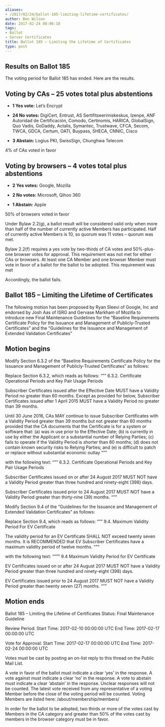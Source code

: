 ```yaml
---
aliases:
- /2017/02/24/ballot-185-limiting-lifetime-certificates/
author: Ben Wilson
date: 2017-02-24 08:06:18
tags:
- Ballot
- Server Certificates
title: Ballot 185 – Limiting the Lifetime of Certificates
type: post
---
```


## Results on Ballot 185

The voting period for Ballot 185 has ended. Here are the results.

## Voting by CAs – 25 votes total plus abstentions

- **1 Yes vote:** Let’s Encrypt

- **24 No votes:** DigiCert, Entrust, AS Sertifitseerimiskeskus, Izenpe, ANF Autoridad de Certificación, Comodo, Certinomis, HARICA, GlobalSign, Quo Vadis, GoDaddy, Actalis, Symantec, Trustwave, CFCA, Secom, TWCA, GDCA, Certum, OATI, Buypass, SHECA, CNNIC, Cisco

- **3 Abstain:** Logius PKI, SwissSign, Chunghwa Telecom

4% of CAs voted in favor

## Voting by browsers – 4 votes total plus abstentions

- **2 Yes votes:** Google, Mozilla

- **2 No votes:** Microsoft, Qihoo 360

- **1 Abstain:** Apple

50% of browsers voted in favor

Under Bylaw 2.2(g), a ballot result will be considered valid only when more than half of the number of currently active Members has participated. Half of currently active Members is 10, so quorum was 11 votes – quorum was met.

Bylaw 2.2(f) requires a yes vote by two-thirds of CA votes and 50%-plus-one browser votes for approval. This requirement was not met for either CAs or browsers. At least one CA Member and one browser Member must vote in favor of a ballot for the ballot to be adopted. This requirement was met

Accordingly, the ballot fails.

## Ballot 185 – Limiting the Lifetime of Certificates

The following motion has been proposed by Ryan Sleevi of Google, Inc and
endorsed by Josh Aas of ISRG and Gervase Markham of Mozilla to introduce
new Final Maintenance Guidelines for the “Baseline Requirements Certificate
Policy for the Issuance and Management of Publicly-Trusted Certificates”
and the “Guidelines for the Issuance and Management of Extended Validation
Certificates”

## Motion begins

Modify Section 6.3.2 of the “Baseline Requirements Certificate Policy for
the Issuance and Management of Publicly-Trusted Certificates” as follows:

Replace Section 6.3.2, which reads as follows:
“””
6.3.2. Certificate Operational Periods and Key Pair Usage Periods

Subscriber Certificates issued after the Effective Date MUST have a
Validity Period no greater than 60 months.
Except as provided for below, Subscriber Certificates issued after 1 April
2015 MUST have a Validity Period
no greater than 39 months.

Until 30 June 2016, CAs MAY continue to issue Subscriber Certificates with
a Validity Period greater than 39
months but not greater than 60 months provided that the CA documents that
the Certificate is for a system or
software that:
(a) was in use prior to the Effective Date;
(b) is currently in use by either the Applicant or a substantial number of
Relying Parties;
(c) fails to operate if the Validity Period is shorter than 60 months;
(d) does not contain known security risks to Relying Parties; and
(e) is difficult to patch or replace without substantial economic outlay
“””

with the following text:
“””
6.3.2. Certificate Operational Periods and Key Pair Usage Periods

Subscriber Certificates issued on or after 24 August 2017 MUST NOT have a
Validity Period greater than three hundred and ninety-eight (398) days.

Subscriber Certificates issued prior to 24 August 2017 MUST NOT have a
Validity Period greater than thirty-nine (39) months.
“””

Modify Section 9.4 of the “Guidelines for the Issuance and Management of
Extended Validation Certificates” as follows:

Replace Section 9.4, which reads as follows:
“””
9.4. Maximum Validity Period For EV Certificate

The validity period for an EV Certificate SHALL NOT exceed twenty seven
months. It is RECOMMENDED that EV
Subscriber Certificates have a maximum validity period of twelve months.
“””

with the following text:
“”””
9.4 Maximum Validity Period for EV Certificate

EV Certificates issued on or after 24 August 2017 MUST NOT have a Validity
Period greater than three hundred and ninety-eight (398) days.

EV Certificates issued prior to 24 August 2017 MUST NOT have a Validity
Period greater than twenty seven (27) months.
“””

## Motion ends

Ballot 185 – Limiting the Lifetime of Certificates
Status: Final Maintenance Guideline

Review Period:
Start Time: 2017-02-10 00:00:00 UTC
End Time: 2017-02-17 00:00:00 UTC

Vote for Approval:
Start Time: 2017-02-17 00:00:00 UTC
End Time: 2017-02-24 00:00:00 UTC

Votes must be cast by posting an on-list reply to this thread on the Public
Mail List.

A vote in favor of the ballot must indicate a clear ‘yes’ in the response.
A vote against must indicate a clear ‘no’ in the response. A vote to
abstain must indicate a clear ‘abstain’ in the response. Unclear responses
will not be counted. The latest vote received from any representative of a
voting Member before the close of the voting period will be counted. Voting
Members are listed here: /about/membership/members/

In order for the ballot to be adopted, two thirds or more of the votes cast
by Members in the CA category and greater than 50% of the votes cast by
members in the browser category must be in favor.
